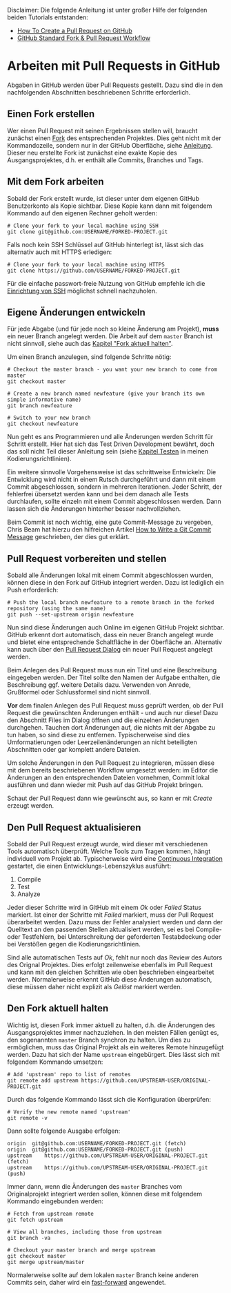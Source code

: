Disclaimer: Die folgende Anleitung ist unter großer Hilfe der folgenden beiden Tutorials entstanden:
- [How To Create a Pull Request on GitHub](https://www.digitalocean.com/community/tutorials/how-to-create-a-pull-request-on-github)
- [GitHub Standard Fork & Pull Request Workflow](https://gist.github.com/Chaser324/ce0505fbed06b947d962)

# Arbeiten mit Pull Requests in GitHub

Abgaben in GitHub werden über Pull Requests gestellt. Dazu sind die in den nachfolgenden Abschnitten beschriebenen
Schritte erforderlich.

## Einen Fork erstellen

Wer einen Pull Request mit seinen Ergebnissen stellen will, braucht zunächst einen 
[Fork](https://help.github.com/en/github/getting-started-with-github/fork-a-repo) des entsprechenden Projektes. Dies
geht nicht mit der Kommandozeile, sondern nur in der GitHub Oberfläche, siehe 
[Anleitung](https://help.github.com/en/github/getting-started-with-github/fork-a-repo#fork-an-example-repository).
Dieser neu erstellte Fork ist zunächst eine exakte Kopie des Ausgangsprojektes, d.h. er enthält alle Commits,
Branches und Tags. 

## Mit dem Fork arbeiten

Sobald der Fork erstellt wurde, ist dieser unter dem eigenen GitHub Benutzerkonto als Kopie sichtbar. Diese Kopie kann
dann mit folgendem Kommando auf den eigenen Rechner geholt werden: 

```shell
# Clone your fork to your local machine using SSH
git clone git@github.com:USERNAME/FORKED-PROJECT.git
```
Falls noch kein SSH Schlüssel auf GitHub hinterlegt ist, lässt sich das alternativ auch mit HTTPS erledigen:

```shell
# Clone your fork to your local machine using HTTPS
git clone https://github.com/USERNAME/FORKED-PROJECT.git
```

Für die einfache passwort-freie Nutzung von GitHub empfehle ich die 
[Einrichtung von SSH](https://help.github.com/en/github/authenticating-to-github/connecting-to-github-with-ssh) 
möglichst schnell nachzuholen.

## Eigene Änderungen entwickeln

Für jede Abgabe (und für jede noch so kleine Änderung am Projekt), **muss** ein neuer Branch angelegt werden.
Die Arbeit auf dem `master` Branch ist nicht sinnvoll, siehe auch das [Kapitel "Fork aktuell halten"](#den-fork-aktuell-halten).

Um einen Branch anzulegen, sind folgende Schritte nötig:

```shell
# Checkout the master branch - you want your new branch to come from master
git checkout master

# Create a new branch named newfeature (give your branch its own simple informative name)
git branch newfeature

# Switch to your new branch
git checkout newfeature
```

Nun geht es ans Programmieren und alle Änderungen werden Schritt für Schritt erstellt. 
Hier hat sich das Test Driven Development bewährt, doch das soll nicht Teil dieser Anleitung sein
(siehe [Kapitel Testen](Testen.md) in meinen Kodierungsrichtlinien).

Ein weitere sinnvolle Vorgehensweise ist das schrittweise Entwickeln: Die Entwicklung wird nicht in einem
Rutsch durchgeführt und dann mit einem Commit abgeschlossen, sondern in mehreren Iterationen. Jeder Schritt,
der fehlerfrei übersetzt werden kann und bei dem danach alle Tests durchlaufen, sollte einzeln mit einem
Commit abgeschlossen werden. Dann lassen sich die Änderungen hinterher besser nachvollziehen. 

Beim Commit ist noch wichtig, eine gute Commit-Message zu vergeben, Chris Beam hat hierzu den hilfreichen Artikel
[How to Write a Git Commit Message](https://chris.beams.io/posts/git-commit/)
geschrieben, der dies gut erklärt.

## Pull Request vorbereiten und stellen

Sobald alle Änderungen lokal mit einem Commit abgeschlossen wurden, können diese in den Fork auf GitHub integriert
werden. Dazu ist lediglich ein Push erforderlich:
 
```shell
# Push the local branch newfeature to a remote branch in the forked repository (using the same name) 
git push --set-upstream origin newfeature
```

Nun sind diese Änderungen auch Online im eigenen GitHub Projekt sichtbar. GitHub erkennt dort automatisch,
dass ein neuer Branch angelegt wurde und bietet eine entsprechende Schaltfläche in der Oberfläche an.
Alternativ kann auch über den 
[Pull Request Dialog](https://help.github.com/en/github/collaborating-with-issues-and-pull-requests/creating-a-pull-request-from-a-fork)
ein neuer Pull Request angelegt werden.      

Beim Anlegen des Pull Request muss nun ein Titel und eine Beschreibung eingegeben werden. Der Titel sollte den Namen
der Aufgabe enthalten, die Beschreibung ggf. weitere Details dazu. Verwenden von Anrede, Grußformel oder Schlussformel
sind nicht sinnvoll. 

**Vor** dem finalen Anlegen des Pull Request muss geprüft werden, ob der Pull Request die gewünschten Änderungen 
enthält - und auch nur diese! Dazu den Abschnitt Files im Dialog öffnen und die einzelnen Änderungen durchgehen. Tauchen dort 
Änderungen auf, die nichts mit der Abgabe zu tun haben, so sind diese zu entfernen. Typischerweise sind dies Umformatierungen oder Leerzeilenänderungen
an nicht beteiligten Abschnitten oder gar komplett andere Dateien. 

Um solche Änderungen in den Pull Request zu integrieren, müssen diese mit dem bereits beschriebenen Workflow umgesetzt 
werden: im Editor die Änderungen an den entsprechenden Dateien vornehmen, Commit lokal ausführen und dann wieder
mit Push auf das GitHub Projekt bringen. 

Schaut der Pull Request dann wie gewünscht aus, so kann er mit *Create* erzeugt werden. 

## Den Pull Request aktualisieren

Sobald der Pull Request erzeugt wurde, wird dieser mit verschiedenen Tools automatisch überprüft. Welche Tools zum Tragen 
kommen, hängt individuell vom Projekt ab. Typischerweise wird eine [Continuous Integration](Continuous-Integration.md) 
gestartet, die einen Entwicklungs-Lebenszyklus ausführt:

1. Compile
2. Test
3. Analyze

Jeder dieser Schritte wird in GitHub mit einem *Ok* oder *Failed* Status markiert. Ist einer der Schritte mit *Failed*
markiert, muss der Pull Request überarbeitet werden. Dazu muss der Fehler analysiert werden und dann der Quelltext
an den passenden Stellen aktualisiert werden, sei es bei Compile- oder Testfehlern, bei Unterschreitung der geforderten 
Testabdeckung oder bei Verstößen gegen die Kodierungsrichtlinien.

Sind alle automatischen Tests auf *Ok*, fehlt nur noch das Review des Autors des Orignal Projektes. Dies erfolgt 
zeilenweise ebenfalls im Pull Request und kann mit den gleichen Schritten wie oben beschrieben eingearbeitet werden.
Normalerweise erkennt GitHub diese Änderungen automatisch, diese müssen daher nicht explizit als *Gelöst* markiert 
werden.   

## Den Fork aktuell halten

Wichtig ist, diesen Fork immer aktuell zu halten, d.h. die Änderungen des Ausgangsprojektes
immer nachzuziehen. In den meisten Fällen genügt es, den sogenannten `master` Branch synchron zu halten. 
Um dies zu ermöglichen, muss das Original Projekt als ein weiteres Remote hinzugefügt werden. Dazu hat sich der Name
`upstream` eingebürgert. Dies lässt sich mit folgendem Kommando umsetzen:

```shell
# Add 'upstream' repo to list of remotes
git remote add upstream https://github.com/UPSTREAM-USER/ORIGINAL-PROJECT.git
```

Durch das folgende Kommando lässt sich die Konfiguration überprüfen:

```shell
# Verify the new remote named 'upstream'
git remote -v
```

Dann sollte folgende Ausgabe erfolgen:

```shell
origin	git@github.com:USERNAME/FORKED-PROJECT.git (fetch)
origin	git@github.com:USERNAME/FORKED-PROJECT.git (push)
upstream	https://github.com/UPSTREAM-USER/ORIGINAL-PROJECT.git (fetch)
upstream	https://github.com/UPSTREAM-USER/ORIGINAL-PROJECT.git (push)
```

Immer dann, wenn die Änderungen des `master` Branches vom Originalprojekt integriert werden sollen, können diese 
mit folgendem Kommando eingebunden werden:

```shell
# Fetch from upstream remote
git fetch upstream

# View all branches, including those from upstream
git branch -va

# Checkout your master branch and merge upstream
git checkout master
git merge upstream/master
```

Normalerweise sollte auf dem lokalen `master` Branch keine anderen Commits sein, daher wird ein 
[fast-forward](https://git-scm.com/book/de/v2/Git-Branching-Einfaches-Branching-und-Merging) angewendet. 
